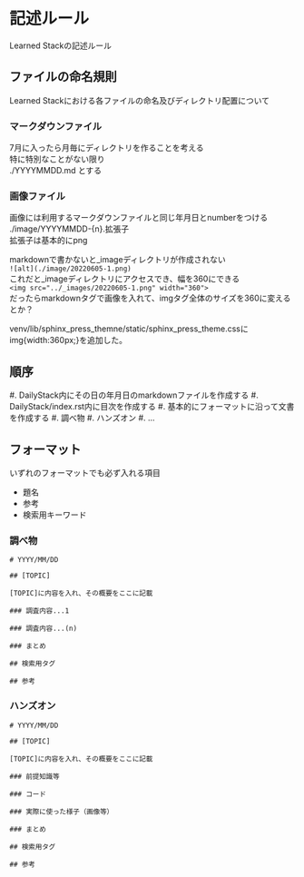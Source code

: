 # 記述ルール

Learned Stackの記述ルール

## ファイルの命名規則

Learned Stackにおける各ファイルの命名及びディレクトリ配置について

### マークダウンファイル
7月に入ったら月毎にディレクトリを作ることを考える<br>
特に特別なことがない限り<br>
./YYYYMMDD.md とする<br>

### 画像ファイル
画像には利用するマークダウンファイルと同じ年月日とnumberをつける<br>
./image/YYYYMMDD-{n}.拡張子<br>
拡張子は基本的にpng<br>

markdownで書かないと_imageディレクトリが作成されない<br>
`![alt](./image/20220605-1.png)`<br>
これだと_imageディレクトリにアクセスでき、幅を360にできる<br>
`<img src="../_images/20220605-1.png" width="360">`<br>
だったらmarkdownタグで画像を入れて、imgタグ全体のサイズを360に変えるとか？<br>

venv/lib/sphinx_press_themne/static/sphinx_press_theme.cssに<br>
img{width:360px;}を追加した。

## 順序
#. DailyStack内にその日の年月日のmarkdownファイルを作成する
#. DailyStack/index.rst内に目次を作成する
#. 基本的にフォーマットに沿って文書を作成する
    #. 調べ物
    #. ハンズオン
    #. ...


## フォーマット

いずれのフォーマットでも必ず入れる項目
- 題名
- 参考
- 検索用キーワード

### 調べ物

```
# YYYY/MM/DD

## [TOPIC]

[TOPIC]に内容を入れ、その概要をここに記載

### 調査内容...1

### 調査内容...(n)

### まとめ

## 検索用タグ

## 参考
```

### ハンズオン

```
# YYYY/MM/DD

## [TOPIC]

[TOPIC]に内容を入れ、その概要をここに記載

### 前提知識等

### コード

### 実際に使った様子（画像等）

### まとめ

## 検索用タグ

## 参考

```

